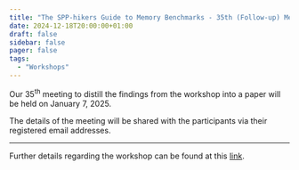 ```yaml
---
title: "The SPP-hikers Guide to Memory Benchmarks - 35th (Follow-up) Meeting"
date: 2024-12-18T20:00:00+01:00
draft: false
sidebar: false
pager: false
tags:
  - "Workshops"
---
```


Our 35<sup>th</sup> meeting to distill the findings from the workshop into a paper will be held on January 7, 2025.

The details of the meeting will be shared with the participants via their registered email addresses.

---

Further details regarding the workshop can be found at this [link](/posts/mini-workshop_2023).

